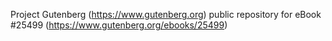 Project Gutenberg (https://www.gutenberg.org) public repository for eBook #25499 (https://www.gutenberg.org/ebooks/25499)
